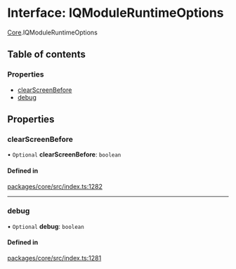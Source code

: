 # Interface: IQModuleRuntimeOptions

[Core](../modules/Core.md).IQModuleRuntimeOptions

## Table of contents

### Properties

- [clearScreenBefore](Core.IQModuleRuntimeOptions.md#clearscreenbefore)
- [debug](Core.IQModuleRuntimeOptions.md#debug)

## Properties

### clearScreenBefore

• `Optional` **clearScreenBefore**: `boolean`

#### Defined in

[packages/core/src/index.ts:1282](https://github.com/iniquitybbs/iniquity/blob/5dc4891/packages/core/src/index.ts#L1282)

___

### debug

• `Optional` **debug**: `boolean`

#### Defined in

[packages/core/src/index.ts:1281](https://github.com/iniquitybbs/iniquity/blob/5dc4891/packages/core/src/index.ts#L1281)
